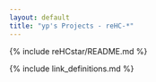 ```yaml
---
layout: default
title: "yp's Projects - reHC-*"
---
```


{% include reHCstar/README.md %}

{% include link_definitions.md %}

